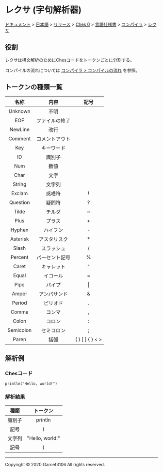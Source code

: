 # レクサ (字句解析器)

[ドキュメント](../../../../../../index.md) > [日本語](../../../../../index.md) > [リリース](../../../../index.md) > [Ches 0](../../../index.md) > [言語仕様書](../../index.md) > [コンパイラ](../index.md) > [レクサ](./index.md)

## 役割

レクサは構文解析のためにChesコードをトークンごとに分割する。

コンパイルの流れについては [コンパイラ > コンパイルの流れ](../index.md) を参照。

## トークンの種類一覧

|名称|内容|記号|
|:-:|:-:|:-:|
|Unknown|不明||
|EOF|ファイルの終了||
|NewLine|改行||
|Comment|コメントアウト||
|Key|キーワード||
|ID|識別子||
|Num|数値||
|Char|文字||
|String|文字列||
|Exclam|感嘆符|!|
|Question|疑問符|?|
|Tilde|チルダ|\~|
|Plus|プラス|\+|
|Hyphen|ハイフン|\-|
|Asterisk|アスタリスク|\*|
|Slash|スラッシュ|/|
|Percent|パーセント記号 |%|
|Caret|キャレット|\^|
|Equal|イコール|\=|
|Pipe|パイプ|\||
|Amper|アンパサンド|\&|
|Period|ピリオド|\.|
|Comma|コンマ|,|
|Colon|コロン|\:|
|Semicolon|セミコロン|;|
|Paren|括弧|( ) [ ] { } < >|

## 解析例

### Chesコード

```
println("Hello, world!")
```

### 解析結果

|種類|トークン|
|:-:|:-:|
|識別子|println|
|記号|(|
|文字列|"Hello, world!"|
|記号|)|

---

Copyright © 2020 Garnet3106 All rights reserved.
